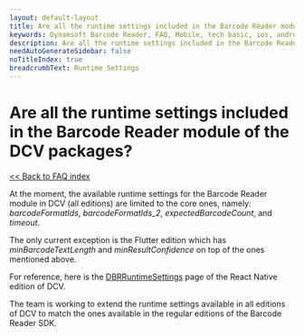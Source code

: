 ```yaml
---
layout: default-layout
title: Are all the runtime settings included in the Barcode Reader module of the DCV packages?
keywords: Dynamsoft Barcode Reader, FAQ, Mobile, tech basic, ios, android, dcv, runtime settings
description: Are all the runtime settings included in the Barcode Reader module of the DCV packages?
needAutoGenerateSidebar: false
noTitleIndex: true
breadcrumbText: Runtime Settings
---
```


# Are all the runtime settings included in the Barcode Reader module of the DCV packages?

[<< Back to FAQ index](index.md)

At the moment, the available runtime settings for the Barcode Reader module in DCV (all editions) are limited to the core ones, namely: *barcodeFormatIds*, *barcodeFormatIds_2*, *expectedBarcodeCount*, and *timeout*. 

The only current exception is the Flutter edition which has *minBarcodeTextLength* and *minResultConfidence* on top of the ones mentioned above.

For reference, here is the [DBRRuntimeSettings](https://www.dynamsoft.com/capture-vision/docs-archive/mobile/programming/react-native/api-reference/interface-dbr-runtime-settings.html?ver=latest) page of the React Native edition of DCV.

The team is working to extend the runtime settings available in all editions of DCV to match the ones available in the regular editions of the Barcode Reader SDK.